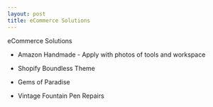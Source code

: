 ```yaml
---
layout: post
title: eCommerce Solutions
---
```


<div class="message">
  eCommerce Solutions
</div>

* Amazon Handmade - Apply with photos of tools and workspace

* Shopify Boundless Theme

* Gems of Paradise

* Vintage Fountain Pen Repairs
